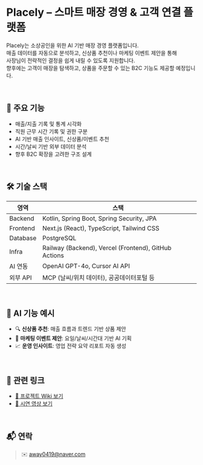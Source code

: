 # Placely – 스마트 매장 경영 & 고객 연결 플랫폼

Placely는 소상공인을 위한 AI 기반 매장 경영 플랫폼입니다.  
매출 데이터를 자동으로 분석하고, 신상품 추천이나 마케팅 이벤트 제안을 통해  
사장님이 전략적인 결정을 쉽게 내릴 수 있도록 지원합니다.  
향후에는 고객이 매장을 탐색하고, 상품을 주문할 수 있는 B2C 기능도 제공할 예정입니다.

<br/>

## 📌 주요 기능

- 매출/지출 기록 및 통계 시각화
- 직원 근무 시간 기록 및 권한 구분
- AI 기반 매출 인사이트, 신상품/이벤트 추천
- 시간/날씨 기반 외부 데이터 분석
- 향후 B2C 확장을 고려한 구조 설계

<br/>

## 🛠 기술 스택

| 영역 | 스택 |
|------|------|
| Backend | Kotlin, Spring Boot, Spring Security, JPA |
| Frontend | Next.js (React), TypeScript, Tailwind CSS |
| Database | PostgreSQL |
| Infra | Railway (Backend), Vercel (Frontend), GitHub Actions |
| AI 연동 | OpenAI GPT-4o, Cursor AI API |
| 외부 API | MCP (날씨/위치 데이터), 공공데이터포털 등 |

<br/>

## 🧠 AI 기능 예시

- 🔍 **신상품 추천**: 매출 흐름과 트렌드 기반 상품 제안
- 📣 **마케팅 이벤트 제안**: 요일/날씨/시간대 기반 AI 기획
- 📈 **운영 인사이트**: 영업 전략 요약 리포트 자동 생성

<br/>

## 📎 관련 링크

- [📘 프로젝트 Wiki 보기](https://github.com/away0419/Placely/wiki)
- [🎥 시연 영상 보기](https://youtube.com/)

<br/>

## 📬 연락

> ✉️ away0419@naver.com  
